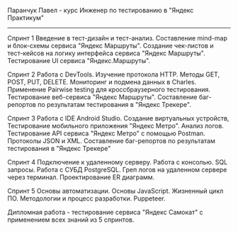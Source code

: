 

Паранчук Павел - курс Инженер по тестированию в "Яндекс Практикум"

____

Спринт 1
Введение в тест-дизайн и тест-анализ. 
Составление mind-map и блок-схемы сервиса "Яндекс Маршруты". 
Создание чек-листов и тест-кейсов на логику интерфейса сервиса "Яндекс Маршруты". 
Тестирование UI сервиса "Яндекс.Маршруты".

Спринт 2
Работа с DevTools. 
Изучение протокола HTTP. 
Методы GET, POST, PUT, DELETE. 
Мониторинг и подмена данных в Charles. 
Применение Pairwise testing для кроссбраузерного тестирования. 
Тестирование веб-сервиса "Яндекс Маршруты". 
Составление баг-репортов по результатам тестирования в "Яндекс Трекере".

Спринт 3
Работа с IDE Android Studio. 
Создание виртуальных устройств, 
Тестирование мобильного приложения "Яндекс Метро".
Анализ логов. 
Тестирование API сервиса "Яндекс Метро" с помощью Postman. 
Протоколы JSON и XML. 
Составление баг-репортов по результатам тестирования в "Яндекс Трекере"

Спринт 4
Подключение к удаленному серверу. 
Работа с консолью.
SQL запросы. 
Работа с СУБД PostgreSQL. 
Греп логов на удаленном сервере через терминал. 
Проектирование ER диаграмм.

Спринт 5
Основы автоматизации. 
Основы JavaScript. 
Жизненный цикл ПО. 
Методологии и процесс разработки. 
Puppeteer.

Дипломная работа - тестирование сервиса "Яндекс Самокат" с применением всех знаний из 5 спринтов.
